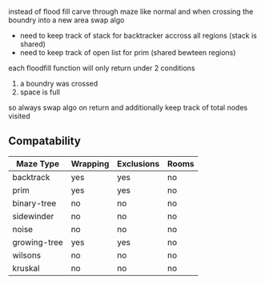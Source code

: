 

instead of flood fill
carve through maze like normal and when crossing the boundry into a new area swap algo
- need to keep track of stack for backtracker accross all regions (stack is shared)
- need to keep track of open list for prim (shared bewteen regions)

each floodfill function will only return under 2 conditions
1. a boundry was crossed
2. space is full

so always swap algo on return and additionally keep track of total nodes visited


## Compatability

|  Maze Type | Wrapping | Exclusions | Rooms |
|------------|----------|------------|-------|
| backtrack | yes | yes | no |
| prim | yes | yes | no |
| binary-tree | no | no | no|
| sidewinder | no | no | no |
| noise | no | no | no |
| growing-tree | yes | yes | no |
| wilsons | no | no | no |
| kruskal | no | no | no |
